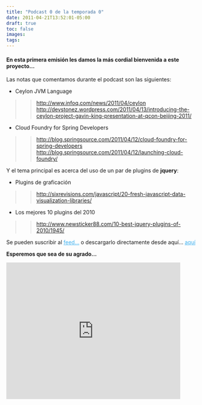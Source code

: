 ```yaml
---
title: "Podcast 0 de la temporada 0"
date: 2011-04-21T13:52:01-05:00
draft: true
toc: false
images:
tags:
---
```


<h4>En esta primera emisión les damos la más cordial bienvenida a este proyecto…</h4>

Las notas que comentamos durante el podcast son las siguientes:

+ Ceylon JVM Language
>>http://www.infoq.com/news/2011/04/ceylon
>>http://devstonez.wordpress.com/2011/04/13/introducing-the-ceylon-project-gavin-king-presentation-at-qcon-beijing-2011/

+ Cloud Foundry for Spring Developers
>>http://blog.springsource.com/2011/04/12/cloud-foundry-for-spring-developers
>>http://blog.springsource.com/2011/04/12/launching-cloud-foundry/

Y el tema principal es acerca del uso de un par de plugins de <b>jquery</b>:

+ Plugins de graficación
>>http://sixrevisions.com/javascript/20-fresh-javascript-data-visualization-libraries/

+ Los mejores 10 plugins del 2010
>>http://www.newsticker88.com/10-best-jquery-plugins-of-2010/1945/

Se pueden suscribir al <a target="_blank" href="http://vivecodigo.org/feed.xml" style="color:#3eb0ef;">feed…</a> o descargarlo directamente desde aquí… <a target="_blank" href="http://s3.amazonaws.com/media.vivecodigo.org/podcast/temporada0/ViveCodigo00x00_low.mov" style="color:#3eb0ef;">aquí</a>

<b>Esperemos que sea de su agrado…</b>

<iframe src="https://player.vimeo.com/video/22732462?h=28f1acec36" width="460" height="360" frameborder="0"></iframe>
